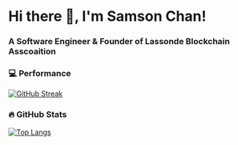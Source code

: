 # Hi there 👋, I'm Samson Chan! 
### A Software Engineer & Founder of Lassonde Blockchain Asscoaition

### 💻 Performance 
[![GitHub Streak](https://github-readme-streak-stats.herokuapp.com/?user=samsoncn&theme=moltack)](https://github.com/DenverCoder1/github-readme-streak-stats)

### 🔥 GitHub Stats
<!-- [![Your Name's GitHub stats](https://github-readme-stats.vercel.app/api?username=samsoncn&count_private=true&show_icons=true&theme=codeSTACKr)](https://github.com/anuraghazra/github-readme-stats) -->
[![Top Langs](https://github-readme-stats.vercel.app/api/top-langs/?username=samsoncn&layout=compact&theme=codeSTACKr)](https://github.com/anuraghazra/github-readme-stats)





